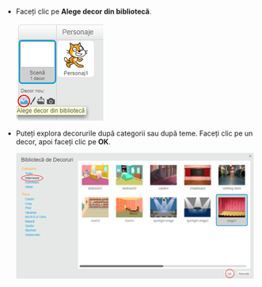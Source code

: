 + Faceți clic pe **Alege decor din bibliotecă**.
    
    ![captură de ecran](images/stage-choose.png)

+ Puteți explora decorurile după categorii sau după teme. Faceți clic pe un decor, apoi faceți clic pe **OK**.
    
    ![captură de ecran](images/backdrop.png)